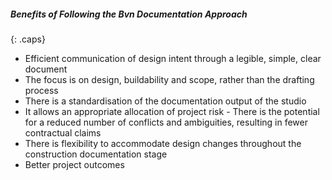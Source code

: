 ##### Benefits of Following the Bvn Documentation Approach
{: .caps}

- Efficient communication of design intent through a legible, simple, clear document
- The focus is on design, buildability and scope, rather than the drafting process
- There is a standardisation of the documentation output of the studio
- It allows an appropriate allocation of project risk - There is the potential for a reduced number of conflicts and ambiguities, resulting in fewer contractual claims
- There is flexibility to accommodate design changes throughout the construction documentation stage
- Better project outcomes
